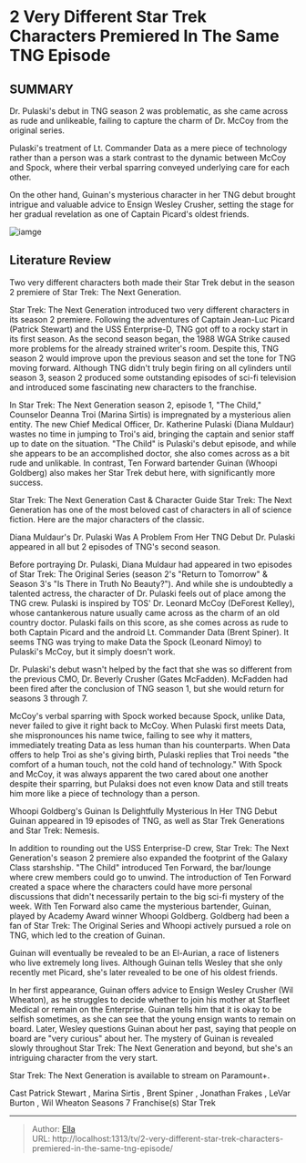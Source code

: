# 2 Very Different Star Trek Characters Premiered In The Same TNG Episode


## SUMMARY 


Dr. Pulaski&#39;s debut in TNG season 2 was problematic, as she came across as rude and unlikeable, failing to capture the charm of Dr. McCoy from the original series.   

Pulaski&#39;s treatment of Lt. Commander Data as a mere piece of technology rather than a person was a stark contrast to the dynamic between McCoy and Spock, where their verbal sparring conveyed underlying care for each other.   

On the other hand, Guinan&#39;s mysterious character in her TNG debut brought intrigue and valuable advice to Ensign Wesley Crusher, setting the stage for her gradual revelation as one of Captain Picard&#39;s oldest friends.  

![iamge](https://static1.srcdn.com/wordpress/wp-content/uploads/2024/01/patrick-stewart-as-picard-in-star-trek.jpg)

## Literature Review
Two very different characters both made their Star Trek debut in the season 2 premiere of Star Trek: The Next Generation.




Star Trek: The Next Generation introduced two very different characters in its season 2 premiere. Following the adventures of Captain Jean-Luc Picard (Patrick Stewart) and the USS Enterprise-D, TNG got off to a rocky start in its first season. As the second season began, the 1988 WGA Strike caused more problems for the already strained writer&#39;s room. Despite this, TNG season 2 would improve upon the previous season and set the tone for TNG moving forward. Although TNG didn&#39;t truly begin firing on all cylinders until season 3, season 2 produced some outstanding episodes of sci-fi television and introduced some fascinating new characters to the franchise.




In Star Trek: The Next Generation season 2, episode 1, &#34;The Child,&#34; Counselor Deanna Troi (Marina Sirtis) is impregnated by a mysterious alien entity. The new Chief Medical Officer, Dr. Katherine Pulaski (Diana Muldaur) wastes no time in jumping to Troi&#39;s aid, bringing the captain and senior staff up to date on the situation. &#34;The Child&#34; is Pulaski&#39;s debut episode, and while she appears to be an accomplished doctor, she also comes across as a bit rude and unlikable. In contrast, Ten Forward bartender Guinan (Whoopi Goldberg) also makes her Star Trek debut here, with significantly more success.

Star Trek: The Next Generation Cast &amp; Character Guide   Star Trek: The Next Generation has one of the most beloved cast of characters in all of science fiction. Here are the major characters of the classic.    


 Diana Muldaur&#39;s Dr. Pulaski Was A Problem From Her TNG Debut 
Dr. Pulaski appeared in all but 2 episodes of TNG&#39;s second season.
          




Before portraying Dr. Pulaski, Diana Muldaur had appeared in two episodes of Star Trek: The Original Series (season 2&#39;s &#34;Return to Tomorrow&#34; &amp; Season 3&#39;s &#34;Is There in Truth No Beauty?&#34;). And while she is undoubtedly a talented actress, the character of Dr. Pulaski feels out of place among the TNG crew. Pulaski is inspired by TOS&#39; Dr. Leonard McCoy (DeForest Kelley), whose cantankerous nature usually came across as the charm of an old country doctor. Pulaski fails on this score, as she comes across as rude to both Captain Picard and the android Lt. Commander Data (Brent Spiner). It seems TNG was trying to make Data the Spock (Leonard Nimoy) to Pulaski&#39;s McCoy, but it simply doesn&#39;t work.



Dr. Pulaski&#39;s debut wasn&#39;t helped by the fact that she was so different from the previous CMO, Dr. Beverly Crusher (Gates McFadden). McFadden had been fired after the conclusion of TNG season 1, but she would return for seasons 3 through 7.




McCoy&#39;s verbal sparring with Spock worked because Spock, unlike Data, never failed to give it right back to McCoy. When Pulaski first meets Data, she mispronounces his name twice, failing to see why it matters, immediately treating Data as less human than his counterparts. When Data offers to help Troi as she&#39;s giving birth, Pulaski replies that Troi needs &#34;the comfort of a human touch, not the cold hand of technology.&#34; With Spock and McCoy, it was always apparent the two cared about one another despite their sparring, but Pulaksi does not even know Data and still treats him more like a piece of technology than a person.



 Whoopi Goldberg&#39;s Guinan Is Delightfully Mysterious In Her TNG Debut 
Guinan appeared in 19 episodes of TNG, as well as Star Trek Generations and Star Trek: Nemesis.
   

In addition to rounding out the USS Enterprise-D crew, Star Trek: The Next Generation&#39;s season 2 premiere also expanded the footprint of the Galaxy Class starshship. &#34;The Child&#34; introduced Ten Forward, the bar/lounge where crew members could go to unwind. The introduction of Ten Forward created a space where the characters could have more personal discussions that didn&#39;t necessarily pertain to the big sci-fi mystery of the week. With Ten Forward also came the mysterious bartender, Guinan, played by Academy Award winner Whoopi Goldberg. Goldberg had been a fan of Star Trek: The Original Series and Whoopi actively pursued a role on TNG, which led to the creation of Guinan.



Guinan will eventually be revealed to be an El-Aurian, a race of listeners who live extremely long lives. Although Guinan tells Wesley that she only recently met Picard, she&#39;s later revealed to be one of his oldest friends.



In her first appearance, Guinan offers advice to Ensign Wesley Crusher (Wil Wheaton), as he struggles to decide whether to join his mother at Starfleet Medical or remain on the Enterprise. Guinan tells him that it is okay to be selfish sometimes, as she can see that the young ensign wants to remain on board. Later, Wesley questions Guinan about her past, saying that people on board are &#34;very curious&#34; about her. The mystery of Guinan is revealed slowly throughout Star Trek: The Next Generation and beyond, but she&#39;s an intriguing character from the very start.



Star Trek: The Next Generation is available to stream on Paramount&#43;.



Cast   Patrick Stewart , Marina Sirtis , Brent Spiner , Jonathan Frakes , LeVar Burton , Wil Wheaton    Seasons   7    Franchise(s)   Star Trek       





---

> Author: [Ella](https://instagram.hk.cn/)  
> URL: http://localhost:1313/tv/2-very-different-star-trek-characters-premiered-in-the-same-tng-episode/  


